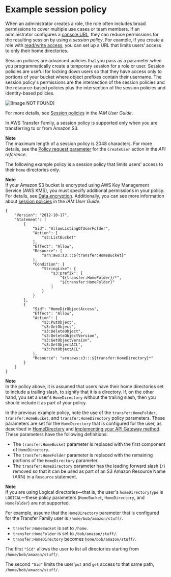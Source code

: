 # Example session policy<a name="session-policy"></a>

When an administrator creates a role, the role often includes broad permissions to cover multiple use cases or team members\. If an administrator configures a [console URL](https://docs.aws.amazon.com/IAM/latest/UserGuide/id_roles_use.html), they can reduce permissions for the resulting session by using a *session policy*\. For example, if you create a role with [read/write access](read-write-access.md), you can set up a URL that limits users’ access to only their home directories\.

Session policies are advanced policies that you pass as a parameter when you programmatically create a temporary session for a role or user\. Session policies are useful for locking down users so that they have access only to portions of your bucket where object prefixes contain their username\. The session policy's permissions are the intersection of the session policies and the resource\-based policies plus the intersection of the session policies and identity\-based policies\.

![\[Image NOT FOUND\]](http://docs.aws.amazon.com/transfer/latest/userguide/images/EffectivePermissions-session-rbp-id.png)

For more details, see [Session policies](https://docs.aws.amazon.com/IAM/latest/UserGuide/access_policies.html#policies_session) in the *IAM User Guide*\.

In AWS Transfer Family, a session policy is supported only when you are transferring to or from Amazon S3\.

**Note**  
 The maximum length of a session policy is 2048 characters\. For more details, see the [Policy request parameter](https://docs.aws.amazon.com/transfer/latest/userguide/API_CreateUser.html#API_CreateUser_RequestSyntax) for the `CreateUser` action in the *API reference*\. 

The following example policy is a session policy that limits users' access to their `home` directories only\.

**Note**  
 If your Amazon S3 bucket is encrypted using AWS Key Management Service \(AWS KMS\), you must specify additional permissions in your policy\. For details, see [Data encryption](encryption-at-rest.md)\. Additionally, you can see more information about [session policies](https://docs.aws.amazon.com/IAM/latest/UserGuide/access_policies.html#policies_session.html) in the *IAM User Guide*\. 

```
{
    "Version": "2012-10-17",
    "Statement": [
        {
            "Sid": "AllowListingOfUserFolder",
            "Action": [
                "s3:ListBucket"
            ],
            "Effect": "Allow",
            "Resource": [
                "arn:aws:s3:::${transfer:HomeBucket}"
            ],
            "Condition": {
                "StringLike": {
                    "s3:prefix": [
                        "${transfer:HomeFolder}/*",
                        "${transfer:HomeFolder}"
                    ]
                }
            }
        },
        {
            "Sid": "HomeDirObjectAccess",
            "Effect": "Allow",
            "Action": [
                "s3:PutObject",
                "s3:GetObject",
                "s3:DeleteObject",
                "s3:DeleteObjectVersion",
                "s3:GetObjectVersion",
                "s3:GetObjectACL",
                "s3:PutObjectACL"
            ],
            "Resource": "arn:aws:s3:::${transfer:HomeDirectory}*"
        }
    ]
}
```

**Note**  
In the policy above, it is assumed that users have their home directories set to include a trailing slash, to signify that it is a directory\. If, on the other hand, you set a user's `HomeDirectory` without the trailing slash, then you should include it as part of your policy\.

In the previous example policy, note the use of the `transfer:HomeFolder`, `transfer:HomeBucket`, and `transfer:HomeDirectory` policy parameters\. These parameters are set for the `HomeDirectory` that is configured for the user, as described in [HomeDirectory](https://docs.aws.amazon.com/transfer/latest/userguide/API_CreateUser.html#TransferFamily-CreateUser-request-HomeDirectory) and [Implementing your API Gateway method](custom-identity-provider-users.md#authentication-api-method)\. These parameters have the following definitions:
+ The `transfer:HomeBucket` parameter is replaced with the first component of `HomeDirectory`\.
+ The `transfer:HomeFolder` parameter is replaced with the remaining portions of the `HomeDirectory` parameter\.
+ The `transfer:HomeDirectory` parameter has the leading forward slash \(`/`\) removed so that it can be used as part of an S3 Amazon Resource Name \(ARN\) in a `Resource` statement\.

**Note**  
 If you are using Logical directories—that is, the user's `homeDirectoryType` is `LOGICAL`—these policy parameters \(`HomeBucket`, `HomeDirectory`, and `HomeFolder`\) are not supported\. 

For example, assume that the `HomeDirectory` parameter that is configured for the Transfer Family user is `/home/bob/amazon/stuff/`\.
+ `transfer:HomeBucket` is set to `/home`\.
+ `transfer:HomeFolder` is set to `/bob/amazon/stuff/`\.
+ `transfer:HomeDirectory` becomes `home/bob/amazon/stuff/`\.

The first `"Sid"` allows the user to list all directories starting from `/home/bob/amazon/stuff/`\.

The second `"Sid"` limits the user'`put` and `get` access to that same path, `/home/bob/amazon/stuff/`\.